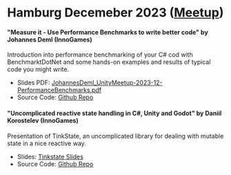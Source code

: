 # Hamburg Decemeber 2023 ([Meetup](https://www.meetup.com/hamburg-unity-meetup/events/297581434/))

#### "Measure it - Use Performance Benchmarks to write better code" by Johannes Deml (InnoGames)
Introduction into performance benchmarking of your C# cod with BenchmarktDotNet and some hands-on examples and results of typical code you might write.

* Slides PDF: [JohannesDeml_UnityMeetup-2023-12-PerformanceBenchmarks.pdf](https://github.com/innogames/unity-meetup/blob/master/meetup-december-2023/JohannesDeml_UnityMeetup-2023-12-PerformanceBenchmarks.pdf)
* Source Code: [Github Repo](https://github.com/JohannesDeml/MicroBenchmarksDotNet)

#### "Uncomplicated reactive state handling in C#, Unity and Godot" by Daniil Korostelev (InnoGames)

Presentation of TinkState, an uncomplicated library for dealing with mutable state in a nice reactive way.

* Slides: [Tinkstate Slides](https://slides.com/nadako/tinkstate)
* Source Code: [Github Repo](https://github.com/nadako/TinkStateSharp)